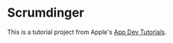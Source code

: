 # Scrumdinger

This is a tutorial project from Apple's [App Dev Tutorials](https://developer.apple.com/tutorials/app-dev-training).

